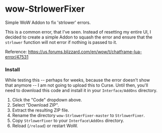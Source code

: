 # wow-StrlowerFixer
Simple WoW Addon to fix 'strlower' errors.

This is a common error, that I've seen. Instead of resetting my entire UI,
I decided to create a simple Addon to squash the error and ensure that
the `strlower` function will not error if nothing is passed to it.

Reference: https://us.forums.blizzard.com/en/wow/t/chatframe-lua-error/47531

### Install

While testing this -- perhaps for weeks, because the error doesn't show that anymore -- I am not going to upload this to Curse. Until then, you'll need to download this code and install it in your `Interface/AddOns` directory.

1. Click the "Code" dropdown above.
2. Select "Download ZIP".
3. Extract the resulting ZIP file.
4. Rename the directory `wow-StrlowerFixer-master` to `StrlowerFixer`.
5. Copy `StrlowerFixer` to your `Interface\AddOns` directory.
6. Reload (`/reload`) or restart WoW.